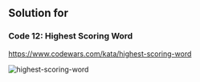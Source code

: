 ## Solution for []()

### Code 12: Highest Scoring Word

https://www.codewars.com/kata/highest-scoring-word


![highest-scoring-word](https://user-images.githubusercontent.com/29050911/34968886-caff05c2-fa20-11e7-97dd-7ac75a524c31.JPG)
